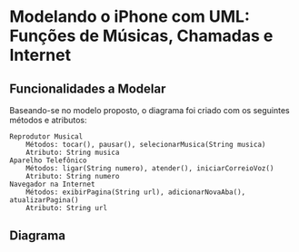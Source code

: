 # Modelando o iPhone com UML: Funções de Músicas, Chamadas e Internet

## Funcionalidades a Modelar

  Baseando-se no modelo proposto, o diagrama foi criado com os seguintes métodos e atributos:
  
    Reprodutor Musical
        Métodos: tocar(), pausar(), selecionarMusica(String musica)
        Atributo: String musica
    Aparelho Telefônico
        Métodos: ligar(String numero), atender(), iniciarCorreioVoz()
        Atributo: String numero
    Navegador na Internet
        Métodos: exibirPagina(String url), adicionarNovaAba(), atualizarPagina()
        Atributo: String url

## Diagrama



